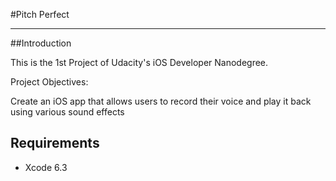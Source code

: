 #Pitch Perfect

---

##Introduction

This is the 1st Project of Udacity's iOS Developer Nanodegree.

Project Objectives:

Create an iOS app that allows users to record their voice and play it back using various sound effects

## Requirements
* Xcode 6.3
